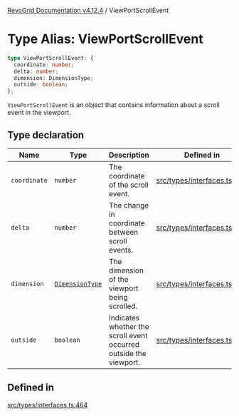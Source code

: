[RevoGrid Documentation v4.12.4](README.md) / ViewPortScrollEvent

# Type Alias: ViewPortScrollEvent

```ts
type ViewPortScrollEvent: {
  coordinate: number;
  delta: number;
  dimension: DimensionType;
  outside: boolean;
};
```

`ViewPortScrollEvent` is an object that contains information about a scroll
event in the viewport.

## Type declaration

| Name | Type | Description | Defined in |
| ------ | ------ | ------ | ------ |
| `coordinate` | `number` | The coordinate of the scroll event. | [src/types/interfaces.ts:472](https://github.com/revolist/revogrid/blob/648f56ecfc5430eb0184373ea33dd565a6a33bb9/src/types/interfaces.ts#L472) |
| `delta` | `number` | The change in coordinate between scroll events. | [src/types/interfaces.ts:476](https://github.com/revolist/revogrid/blob/648f56ecfc5430eb0184373ea33dd565a6a33bb9/src/types/interfaces.ts#L476) |
| `dimension` | [`DimensionType`](TypeAlias.DimensionType.md) | The dimension of the viewport being scrolled. | [src/types/interfaces.ts:468](https://github.com/revolist/revogrid/blob/648f56ecfc5430eb0184373ea33dd565a6a33bb9/src/types/interfaces.ts#L468) |
| `outside` | `boolean` | Indicates whether the scroll event occurred outside the viewport. | [src/types/interfaces.ts:480](https://github.com/revolist/revogrid/blob/648f56ecfc5430eb0184373ea33dd565a6a33bb9/src/types/interfaces.ts#L480) |

## Defined in

[src/types/interfaces.ts:464](https://github.com/revolist/revogrid/blob/648f56ecfc5430eb0184373ea33dd565a6a33bb9/src/types/interfaces.ts#L464)
